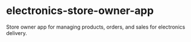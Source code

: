 # electronics-store-owner-app
Store owner app for managing products, orders, and sales for electronics delivery.
